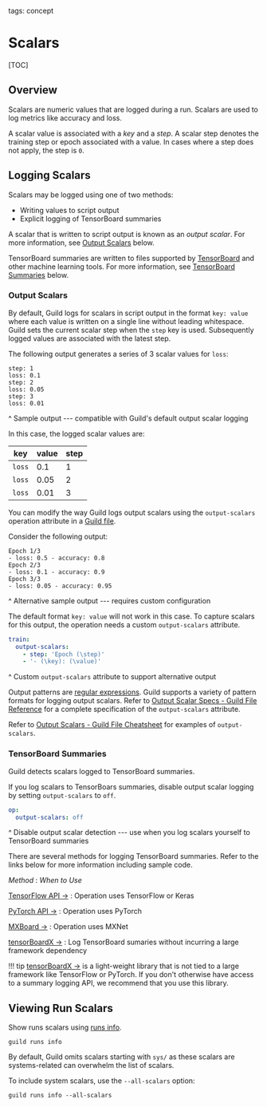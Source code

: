 tags: concept

# Scalars

[TOC]

## Overview

Scalars are numeric values that are logged during a run. Scalars are
used to log metrics like accuracy and loss.

A scalar value is associated with a *key* and a *step*. A scalar step
denotes the training step or epoch associated with a value. In cases
where a step does not apply, the step is `0`.

## Logging Scalars

Scalars may be logged using one of two methods:

- Writing values to script output
- Explicit logging of TensorBoard summaries

A scalar that is written to script output is known as an *output
scalar*. For more information, see [Output Scalars](#output-scalars)
below.

TensorBoard summaries are written to files supported by
[TensorBoard](ref:tensorboard) and other machine learning tools. For
more information, see [TensorBoard Summaries](#tensorboard-summaries)
below.

### Output Scalars

By default, Guild logs for scalars in script output in the format
``key: value`` where each value is written on a single line without
leading whitespace. Guild sets the current scalar step when the `step`
key is used. Subsequently logged values are associated with the latest
step.

The following output generates a series of 3 scalar values for `loss`:

``` output
step: 1
loss: 0.1
step: 2
loss: 0.05
step: 3
loss: 0.01
```

^ Sample output --- compatible with Guild's default output scalar logging

In this case, the logged scalar values are:

| key    | value | step |
|--------|-------|------|
| `loss` | 0.1   | 1    |
| `loss` | 0.05  | 2    |
| `loss` | 0.01  | 3    |

You can modify the way Guild logs output scalars using the
`output-scalars` operation attribute in a [Guild
file](ref:guildfile).

Consider the following output:

``` output
Epoch 1/3
- loss: 0.5 - accuracy: 0.8
Epoch 2/3
- loss: 0.1 - accuracy: 0.9
Epoch 3/3
- loss: 0.05 - accuracy: 0.95
```

^ Alternative sample output --- requires custom configuration

The default format ``key: value`` will not work in this case. To
capture scalars for this output, the operation needs a custom
`output-scalars` attribute.

``` yaml
train:
  output-scalars:
    - step: 'Epoch (\step)'
    - '- (\key): (\value)'
```

^ Custom `output-scalars` attribute to support alternative output

Output patterns are [regular expressions](term:regex). Guild supports
a variety of pattern formats for logging output scalars. Refer to
[Output Scalar Specs - Guild File
Reference](/reference/guildfile.md#output-scalar-specs) for a complete
specification of the `output-scalars` attribute.

Refer to [Output Scalars - Guild File
Cheatsheet](/cheatsheets/guildfile.md#output-scalars) for examples of
`output-scalars`.

### TensorBoard Summaries

Guild detects scalars logged to TensorBoard summaries.

If you log scalars to TensorBoars summaries, disable output scalar
logging by setting `output-scalars` to ``off``.

``` yaml
op:
  output-scalars: off
```

^ Disable output scalar detection --- use when you log scalars
  yourself to TensorBoard summaries

There are several methods for logging TensorBoard summaries. Refer to
the links below for more information including sample code.

*Method*
: *When to Use*

[TensorFlow API ->](https://www.tensorflow.org/api_docs/python/tf/summary)
: Operation uses TensorFlow or Keras

[PyTorch API ->](https://pytorch.org/docs/stable/tensorboard.html)
: Operation uses PyTorch

[MXBoard ->](https://github.com/awslabs/mxboard)
: Operation uses MXNet

[tensorBoardX ->](https://github.com/lanpa/tensorboardX)
: Log TensorBoard sumaries without incurring a large framework dependency

!!! tip
    [tensorBoardX ->](https://github.com/lanpa/tensorboardX) is a
    light-weight library that is not tied to a large framework like
    TensorFlow or PyTorch. If you don't otherwise have access to a
    summary logging API, we recommend that you use this library.

## Viewing Run Scalars

Show runs scalars using [runs info](cmd:runs-info).

``` command
guild runs info
```

By default, Guild omits scalars starting with `sys/` as these scalars
are systems-related can overwhelm the list of scalars.

To include system scalars, use the `--all-scalars` option:

``` command
guild runs info --all-scalars
```
